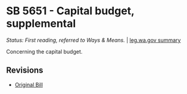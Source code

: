 # SB 5651 - Capital budget, supplemental
*Status: First reading, referred to Ways & Means.* | [leg.wa.gov summary](https://app.leg.wa.gov/billsummary?BillNumber=5651&Year=2021)

Concerning the capital budget.

## Revisions
* [Original Bill](1/)